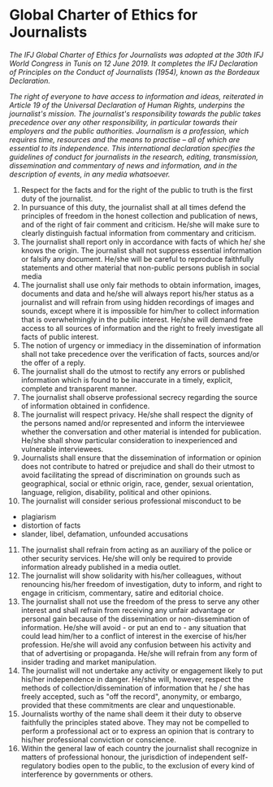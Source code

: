 # Global Charter of Ethics for Journalists

*The IFJ Global Charter of Ethics for Journalists was adopted at the 30th IFJ World Congress in Tunis on 12 June 2019. It completes the IFJ Declaration of Principles on the Conduct of Journalists (1954), known as the Bordeaux Declaration.*

*The right of everyone to have access to information and ideas, reiterated in Article 19 of the Universal Declaration of Human Rights, underpins the journalist's mission. The journalist's responsibility towards the public takes precedence over any other responsibility, in particular towards their employers and the public authorities. Journalism is a profession, which requires time, resources and the means to practise – all of which are essential to its independence. This international declaration specifies the guidelines of conduct for journalists in the research, editing, transmission, dissemination and commentary of news and information, and in the description of events, in any media whatsoever.*

1. Respect for the facts and for the right of the public to truth is the first duty of the journalist. 
2. In pursuance of this duty, the journalist shall at all times defend the principles of freedom in the honest collection and publication of news, and of the right of fair comment and criticism. He/she will make sure to clearly distinguish factual information from commentary and criticism. 
3. The journalist shall report only in accordance with facts of which he/ she knows the origin. The journalist shall not suppress essential information or falsify any document. He/she will be careful to reproduce faithfully statements and other material that non-public persons publish in social media 
4. The journalist shall use only fair methods to obtain information, images, documents and data and he/she will always report his/her status as a journalist and will refrain from using hidden recordings of images and sounds, except where it is impossible for him/her to collect information that is overwhelmingly in the public interest. He/she will demand free access to all sources of information and the right to freely investigate all facts of public interest. 
5. The notion of urgency or immediacy in the dissemination of information shall not take precedence over the verification of facts, sources and/or the offer of a reply. 
6. The journalist shall do the utmost to rectify any errors or published information which is found to be inaccurate in a timely, explicit, complete and transparent manner. 
7. The journalist shall observe professional secrecy regarding the source of information obtained in confidence. 
8. The journalist will respect privacy. He/she shall respect the dignity of the persons named and/or represented and inform the interviewee whether the conversation and other material is intended for publication. He/she shall show particular consideration to inexperienced and vulnerable interviewees. 
9. Journalists shall ensure that the dissemination of information or opinion does not contribute to hatred or prejudice and shall do their utmost to avoid facilitating the spread of discrimination on grounds such as geographical, social or ethnic origin, race, gender, sexual orientation, language, religion, disability, political and other opinions.
10. The journalist will consider serious professional misconduct to be
 - plagiarism 
 - distortion of facts 
 - slander, libel, defamation, unfounded accusations 
11. The journalist shall refrain from acting as an auxiliary of the police or other security services. He/she will only be required to provide information already published in a media outlet. 
12. The journalist will show solidarity with his/her colleagues, without renouncing his/her freedom of investigation, duty to inform, and right to engage in criticism, commentary, satire and editorial choice. 
13. The journalist shall not use the freedom of the press to serve any other interest and shall refrain from receiving any unfair advantage or personal gain because of the dissemination or non-dissemination of information. He/she will avoid - or put an end to - any situation that could lead him/her to a conflict of interest in the exercise of his/her profession. He/she will avoid any confusion between his activity and that of advertising or propaganda. He/she will refrain from any form of insider trading and market manipulation. 
14. The journalist will not undertake any activity or engagement likely to put his/her independence in danger. He/she will, however, respect the methods of collection/dissemination of information that he / she has freely accepted, such as "off the record", anonymity, or embargo, provided that these commitments are clear and unquestionable. 
15. Journalists worthy of the name shall deem it their duty to observe faithfully the principles stated above. They may not be compelled to perform a professional act or to express an opinion that is contrary to his/her professional conviction or conscience. 
16. Within the general law of each country the journalist shall recognize in matters of professional honour, the jurisdiction of independent self-regulatory bodies open to the public, to the exclusion of every kind of interference by governments or others.

